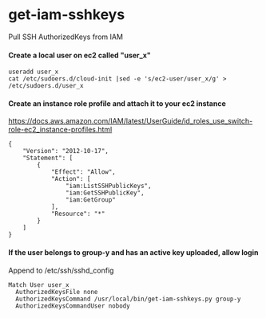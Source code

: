# get-iam-sshkeys
Pull SSH AuthorizedKeys from IAM

#### Create a local user on ec2 called "user_x"
```
useradd user_x
cat /etc/sudoers.d/cloud-init |sed -e 's/ec2-user/user_x/g' > /etc/sudoers.d/user_x
```

#### Create an instance role profile and attach it to your ec2 instance
https://docs.aws.amazon.com/IAM/latest/UserGuide/id_roles_use_switch-role-ec2_instance-profiles.html

```
{
    "Version": "2012-10-17",
    "Statement": [
        {
            "Effect": "Allow",
            "Action": [
                "iam:ListSSHPublicKeys",
                "iam:GetSSHPublicKey",
                "iam:GetGroup"
            ],
            "Resource": "*"
        }
    ]
}
```


#### If the user belongs to group-y and has an active key uploaded, allow login
Append to /etc/ssh/sshd_config
```
Match User user_x
  AuthorizedKeysFile none
  AuthorizedKeysCommand /usr/local/bin/get-iam-sshkeys.py group-y
  AuthorizedKeysCommandUser nobody
```
